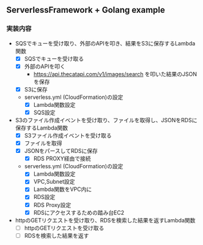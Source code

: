## ServerlessFramework + Golang example
### 実装内容
- SQSでキューを受け取り、外部のAPIを叩き、結果をS3に保存するLambda関数
    - [x] SQSでキューを受け取る
    - [x] 外部のAPIを叩く
        - https://api.thecatapi.com/v1/images/search を叩いた結果のJSONを保存
    - [x] S3に保存
    - serverless.yml (CloudFormation)の設定
        - [x] Lambda関数設定
        - [x] SQS設定
- S3のファイル作成イベントを受け取り、ファイルを取得し、JSONをRDSに保存するLambda関数
    - [x] S3ファイル作成イベントを受け取る
    - [x] ファイルを取得
    - [x] JSONをパースしてRDSに保存
        - [x] RDS PROXY経由で接続
    - serverless.yml (CloudFormation)の設定
        - [x] Lambda関数設定
        - [x] VPC,Subnet設定
        - [x] Lambda関数をVPC内に
        - [x] RDS設定
        - [x] RDS Proxy設定
        - [x] RDSにアクセスするための踏み台EC2
- httpのGETリクエストを受け取り、RDSを検索した結果を返すLambda関数
    - [ ] httpのGETリクエストを受け取る
    - [ ] RDSを検索した結果を返す